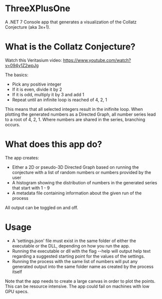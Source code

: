 # ThreeXPlusOne

A .NET 7 Console app that generates a visualization of the Collatz Conjecture (aka 3x+1).

# What is the Collatz Conjecture?

Watch this Veritasium video: https://www.youtube.com/watch?v=094y1Z2wpJg

The basics:

* Pick any positive integer
* If it is even, divide it by 2
* If it is odd, multiply it by 3 and add 1
* Repeat until an infinite loop is reached of 4, 2, 1

This means that all selected integers result in the inifinite loop. When plotting the generated numbers as a Directed Graph, all number series lead to a root of 4, 2, 1. Where numbers are shared in the series, branching occurs.

# What does this app do?

The app creates:

* Either a 2D or pseudo-3D Directed Graph based on running the conjecture with a list of random numbers or numbers provided by the user
* A histogram showing the distribution of numbers in the generated series that start with 1 - 9
* A metadata file containing information about the given run of the process

All output can be toggled on and off.

# Usage

* A 'settings.json' file must exist in the same folder of either the executable or the DLL, depending on how you run the app.
* Running the executable or dll with the flag --help will output help text regarding a suggested starting point for the values of the settings.
* Running the process with the same list of numbers will put any generated output into the same folder name as created by the process itself

Note that the app needs to create a large canvas in order to plot the points. This can be resource intensive. The app could fail on machines with low GPU specs.
